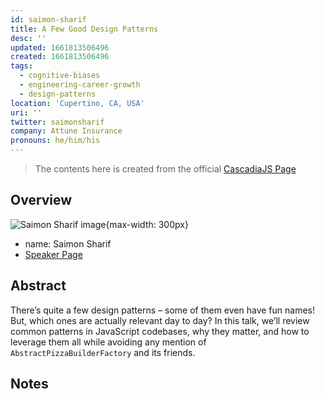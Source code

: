 ```yaml
---
id: saimon-sharif
title: A Few Good Design Patterns
desc: ''
updated: 1661813506496
created: 1661813506496
tags:
  - cognitive-biases
  - engineering-career-growth
  - design-patterns
location: 'Cupertino, CA, USA'
uri: ''
twitter: saimonsharif
company: Attune Insurance
pronouns: he/him/his
---
```

> The contents here is created from the official [CascadiaJS Page](https://2022.cascadiajs.com/speakers/saimon-sharif)

## Overview

![Saimon Sharif image](https://create-4jr.begin.app/_static/2022/saimon-sharif.jpg){max-width: 300px}
- name: Saimon Sharif
- [Speaker Page](https://2022.cascadiajs.com/speakers/saimon-sharif)

## Abstract

There’s quite a few design patterns – some of them even have fun names! But, which ones are actually relevant day to day? In this talk, we’ll review common patterns in JavaScript codebases, why they matter, and how to leverage them all while avoiding any mention of `AbstractPizzaBuilderFactory` and its friends.

## Notes